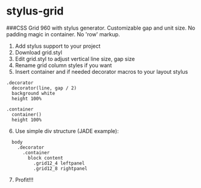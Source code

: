 # stylus-grid
###CSS Grid 960 with stylus generator. 
Customizable gap and unit size.
No padding magic in container. No 'row' markup.

1. Add stylus support to your project
2. Download grid.styl
3. Edit grid.styl to adjust vertical line size, gap size
4. Rename grid column styles if you want
5. Insert container and if needed decorator macros to your layout stylus
```
.decorator
  decorator(line, gap / 2)
  background white
  height 100%

.container
  container()
  height 100%
``` 
6. Use simple div structure (JADE example):
```
  body
    .decorator
      .container
        block content
          .grid12_4 leftpanel
          .grid12_8 rightpanel
```
7. Profit!!!
